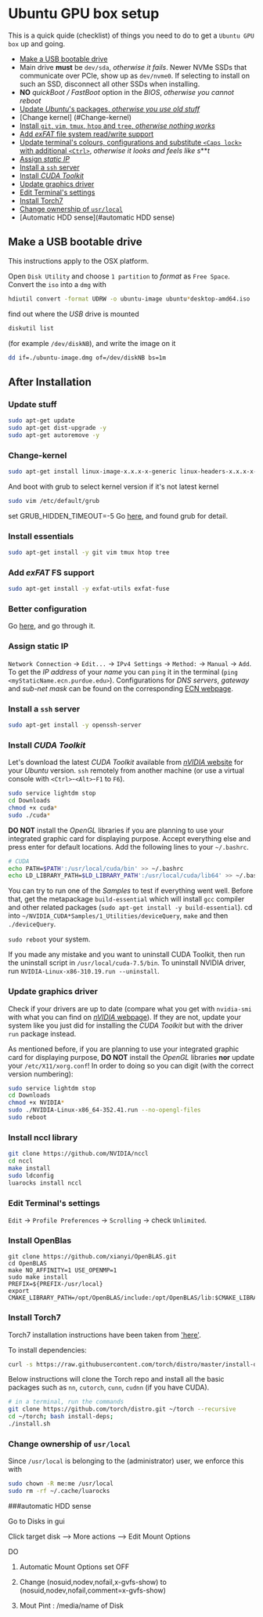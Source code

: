 # Ubuntu GPU box setup

This is a quick quide (checklist) of things you need to do to get a `Ubuntu GPU box` up and going.

 - [Make a USB bootable drive](#make-a-usb-bootable-drive)
 - Main drive **must** be `dev/sda`, *otherwise it fails*. Newer NVMe SSDs that communicate over PCIe, show up as `dev/nvme0`. If selecting to install on such an SSD, disconnect all other SSDs when installing.
 - **NO** *quickBoot / FastBoot* option in the *BIOS*, *otherwise you cannot reboot*
 - [Update *Ubuntu*'s packages, *otherwise you use old stuff*](#update-stuff)
 - [Change kernel] (#Change-kernel)
 - [Install `git`, `vim`, `tmux`, `htop` and `tree`, *otherwise nothing works*](#install-essentials)
 - [Add *exFAT* file system read/write support](#add-exfat-fs-support)
 - [Update terminal's colours, configurations and substitute `<Caps lock>` with additional `<Ctrl>`](#better-configuration), *otherwise it looks and feels like s*\*\**t*
 - [Assign *static IP*](#assign-static-ip)
 - [Install a `ssh` server](#install-a-ssh-server)
 - [Install *CUDA Toolkit*](#install-cuda-toolkit)
 - [Update graphics driver](#update-graphics-driver)
 - [Edit Terminal's settings](#edit-terminals-settings)
 - [Install Torch7](#install-torch7)
 - [Change ownership of `usr/local`](#change-ownership-of-usrlocal)
 - [Automatic HDD sense](#automatic HDD sense)
## Make a USB bootable drive

This instructions apply to the OSX platform.

Open `Disk Utility` and choose `1 partition` to *format* as `Free Space`.
Convert the `iso` into a `dmg` with

```bash
hdiutil convert -format UDRW -o ubuntu-image ubuntu*desktop-amd64.iso
```

find out where the *USB* drive is mounted

```bash
diskutil list
```

(for example `/dev/diskNB`), and write the image on it

```bash
dd if=./ubuntu-image.dmg of=/dev/diskNB bs=1m
```

## After Installation

### Update stuff

```bash
sudo apt-get update
sudo apt-get dist-upgrade -y
sudo apt-get autoremove -y
```
### Change-kernel

```bash
sudo apt-get install linux-image-x.x.x-x-generic linux-headers-x.x.x-x-generic linux-image-extra-x.x.x-x-generic
```
And boot with grub to select kernel version if it's not latest kernel
```bash
sudo vim /etc/default/grub
```
set GRUB_HIDDEN_TIMEOUT=-5
Go [here](http://askubuntu.com/questions/82140/how-can-i-boot-with-an-older-kernel-version), and found grub for detail. 

### Install essentials

```bash
sudo apt-get install -y git vim tmux htop tree
```

### Add *exFAT* FS support

```bash
sudo apt-get install -y exfat-utils exfat-fuse
```

### Better configuration

Go [here](https://github.com/Atcold/Unix-dot-files), and go through it.

### Assign **static IP**

`Network Connection` -> `Edit...` -> `IPv4 Settings` -> `Method:` -> `Manual` -> `Add`.
To get the *IP address* of your *name* you can `ping` it in the terminal (`ping <myStaticName.ecn.purdue.edu>`).
Configurations for *DNS servers*, *gateway* and *sub-net mask* can be found on the corresponding [ECN webpage](https://engineering.purdue.edu/ECN/Support/KB/Docs/IPSettings).

### Install a `ssh` server

```bash
sudo apt-get install -y openssh-server
```

### Install *CUDA Toolkit*

Let's download the latest *CUDA Toolkit* available from [*nVIDIA* website](https://developer.nvidia.com/cuda-downloads) for your *Ubuntu* version. `ssh` remotely from another machine (or use a virtual console with `<Ctrl>`-`<Alt>`-`F1` to `F6`).

```bash
sudo service lightdm stop
cd Downloads
chmod +x cuda*
sudo ./cuda*
```

**DO NOT** install the *OpenGL* libraries if you are planning to use your integrated graphic card for displaying purpose.
Accept everything else and press enter for default locations.
Add the following lines to your `~/.bashrc`.

```bash
# CUDA
echo PATH=$PATH':/usr/local/cuda/bin' >> ~/.bashrc
echo LD_LIBRARY_PATH=$LD_LIBRARY_PATH':/usr/local/cuda/lib64' >> ~/.bashrc
```

You can try to run one of the *Samples* to test if everything went well. Before that, get the metapackage `build-essential` which will install `gcc` compiler and other related packages (`sudo apt-get install -y build-essential`). cd into `~/NVIDIA_CUDA*Samples/1_Utilities/deviceQuery`, `make` and then `./deviceQuery`.

`sudo reboot` your system.

If you made any mistake and you want to uninstall CUDA Toolkit, then run the uninstall script in `/usr/local/cuda-7.5/bin`. To uninstall NVIDIA driver, run `NVIDIA-Linux-x86-310.19.run --uninstall`.

### Update graphics driver

Check if your drivers are up to date (compare what you get with `nvidia-smi` with what you can find on [*nVIDIA* webpage](http://www.nvidia.com/Download/index.aspx)).
If they are not, update your system like you just did for installing the *CUDA Toolkit* but with the driver `run` package instead.

As mentioned before, if you are planning to use your integrated graphic card for displaying purpose, **DO NOT** install the *OpenGL* libraries **nor** update your `/etc/X11/xorg.conf`! In order to doing so you can digit (with the correct version numbering):

```bash
sudo service lightdm stop
cd Downloads
chmod +x NVIDIA*
sudo ./NVIDIA-Linux-x86_64-352.41.run --no-opengl-files
sudo reboot
```
### Install nccl library

```bash
git clone https://github.com/NVIDIA/nccl
cd nccl
make install
sudo ldconfig
luarocks install nccl
```

### Edit Terminal's settings

`Edit` -> `Profile Preferences` -> `Scrolling` -> check `Unlimited`.

### Install OpenBlas

```
git clone https://github.com/xianyi/OpenBLAS.git
cd OpenBLAS
make NO_AFFINITY=1 USE_OPENMP=1
sudo make install
PREFIX=${PREFIX-/usr/local}
export CMAKE_LIBRARY_PATH=/opt/OpenBLAS/include:/opt/OpenBLAS/lib:$CMAKE_LIBRARY_PATH
```
### Install Torch7

Torch7 installation instructions have been taken from ['here'](https://github.com/torch/distro).

To install dependencies:
```bash
curl -s https://raw.githubusercontent.com/torch/distro/master/install-deps | bash
```
Below instructions will clone the Torch repo and install all the basic packages such as `nn`, `cutorch`, `cunn`, `cudnn` (if you have CUDA).

```bash
# in a terminal, run the commands
git clone https://github.com/torch/distro.git ~/torch --recursive
cd ~/torch; bash install-deps;
./install.sh
```

### Change ownership of `usr/local`

Since `/usr/local` is belonging to the (administrator) user, we enforce this with

```bash
sudo chown -R me:me /usr/local
sudo rm -rf ~/.cache/luarocks
```
###automatic HDD sense

Go to Disks in gui

Click target disk --> More actions --> Edit Mount Options 

DO 

1. Automatic Mount Options set OFF 

2. Change (nosuid,nodev,nofail,x-gvfs-show) to (nosuid,nodev,nofail,comment=x-gvfs-show)

3. Mout Pint : /media/name of Disk
